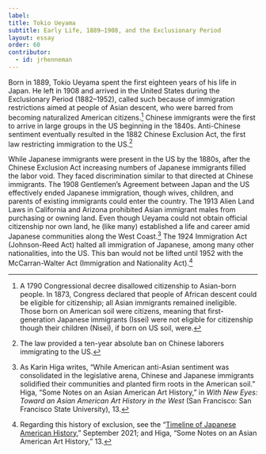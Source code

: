 ```yaml
---
label: 
title: Tokio Ueyama
subtitle: Early Life, 1889–1908, and the Exclusionary Period
layout: essay
order: 60
contributor:
  - id: jrhenneman  
---
```


Born in 1889, Tokio Ueyama spent the first eighteen years of his life in Japan. He left in 1908 and arrived in the United States during the Exclusionary Period (1882–1952), called such because of immigration restrictions aimed at people of Asian descent, who were barred from becoming naturalized American citizens.[^1] Chinese immigrants were the first to arrive in large groups in the US beginning in the 1840s. Anti-Chinese sentiment eventually resulted in the 1882 Chinese Exclusion Act, the first law restricting immigration to the US.[^2]

While Japanese immigrants were present in the US by the 1880s, after the Chinese Exclusion Act increasing numbers of Japanese immigrants filled the labor void. They faced discrimination similar to that directed at Chinese immigrants. The 1908 Gentlemen’s Agreement between Japan and the US effectively ended Japanese immigration, though wives, children, and parents of existing immigrants could enter the country. The 1913 Alien Land Laws in California and Arizona prohibited Asian immigrant males from purchasing or owning land. Even though Ueyama could not obtain official citizenship nor own land, he (like many) established a life and career amid Japanese communities along the West Coast.[^3] The 1924 Immigration Act (Johnson-Reed Act) halted all immigration of Japanese, among many other nationalities, into the US. This ban would not be lifted until 1952 with the McCarran-Walter Act (Immigration and Nationality Act).[^4]

[^1]: A 1790 Congressional decree disallowed citizenship to Asian-born people. In 1873, Congress declared that people of African descent could be eligible for citizenship; all Asian immigrants remained ineligible. Those born on American soil were citizens, meaning that first-generation Japanese immigrants (Issei) were not eligible for citizenship though their children (Nisei), if born on US soil, were.

[^2]: The law provided a ten-year absolute ban on Chinese laborers immigrating to the US.

[^3]: As Karin Higa writes, “While American anti-Asian sentiment was consolidated in the legislative arena, Chinese and Japanese immigrants solidified their communities and planted firm roots in the American soil.” Higa, “Some Notes on an Asian American Art History,” in *With New Eyes: Toward an Asian American Art History in the West* (San Francisco: San Francisco State University), 13.

[^4]: Regarding this history of exclusion, see the “[Timeline of Japanese American History](https://www.janm.org/sites/default/files/2021-12/janm-education-resources-common-ground-previsit-timeline-and-vocabulary-2021.pdf),” September 2021; and Higa, “Some Notes on an Asian American Art History,” 13.
